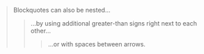 > Blockquotes can also be nested...
>> ...by using additional greater-than signs right next to each other...
> > > ...or with spaces between arrows.
